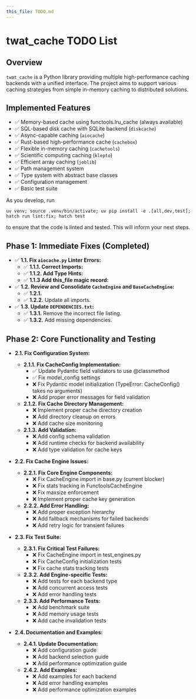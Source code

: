 ```yaml
---
this_file: TODO.md
---
```


# twat_cache TODO List

## Overview

`twat_cache` is a Python library providing multiple high-performance caching backends with a unified interface. The project aims to support various caching strategies from simple in-memory caching to distributed solutions.

## Implemented Features

* ✅ Memory-based cache using functools.lru_cache (always available)
* ✅ SQL-based disk cache with SQLite backend (`diskcache`)
* ✅ Async-capable caching (`aiocache`)
* ✅ Rust-based high-performance cache (`cachebox`)
* ✅ Flexible in-memory caching (`cachetools`)
* ✅ Scientific computing caching (`klepto`)
* ✅ Efficient array caching (`joblib`)
* ✅ Path management system
* ✅ Type system with abstract base classes
* ✅ Configuration management
* ✅ Basic test suite

As you develop, run 

```
uv venv; source .venv/bin/activate; uv pip install -e .[all,dev,test]; hatch run lint:fix; hatch test
```

to ensure that the code is linted and tested. This will inform your next steps. 

## Phase 1: Immediate Fixes (Completed)

* ✅ **1.1. Fix `aiocache.py` Linter Errors:**
  + ✅ **1.1.1. Correct Imports:**
  + ✅ **1.1.2. Add Type Hints:**
  + ✅ **1.1.3 Add this_file magic record:**
* ✅ **1.2. Review and Consolidate `CacheEngine` and `BaseCacheEngine`:**
  + ✅ **1.2.1.**
  + ✅ **1.2.2.** Update all imports.
* ✅ **1.3. Update `DEPENDENCIES.txt`:**
  + ✅ **1.3.1.** Remove the incorrect file listing.
  + ✅ **1.3.2.** Add missing dependencies.

## Phase 2: Core Functionality and Testing

* **2.1. Fix Configuration System:**
  + **2.1.1. Fix CacheConfig Implementation:**
    - ✅ Update Pydantic field validators to use @classmethod
    - ✅ Fix model_config settings
    - ❌ Fix Pydantic model initialization (TypeError: CacheConfig() takes no arguments)
    - ❌ Add proper error messages for field validation
  + **2.1.2. Fix Cache Directory Management:**
    - ❌ Implement proper cache directory creation
    - ❌ Add directory cleanup on errors
    - ❌ Add cache size monitoring
  + **2.1.3. Add Validation:**
    - ❌ Add config schema validation
    - ❌ Add runtime checks for backend availability
    - ❌ Add type validation for cache keys

* **2.2. Fix Cache Engine Issues:**
  + **2.2.1. Fix Core Engine Components:**
    - ❌ Fix CacheEngine import in base.py (current blocker)
    - ❌ Fix stats tracking in FunctoolsCacheEngine
    - ❌ Fix maxsize enforcement
    - ❌ Implement proper cache key generation
  + **2.2.2. Add Error Handling:**
    - ❌ Add proper exception hierarchy
    - ❌ Add fallback mechanisms for failed backends
    - ❌ Add retry logic for transient failures


* **2.3. Fix Test Suite:**
  + **2.3.1. Fix Critical Test Failures:**
    - ❌ Fix CacheEngine import in test_engines.py
    - ❌ Fix CacheConfig initialization tests
    - ❌ Fix cache stats tracking tests
  + **2.3.2. Add Engine-specific Tests:**
    - ❌ Add tests for each backend type
    - ❌ Add concurrent access tests
    - ❌ Add error handling tests
  + **2.3.3. Add Performance Tests:**
    - ❌ Add benchmark suite
    - ❌ Add memory usage tests
    - ❌ Add cache invalidation tests

* **2.4. Documentation and Examples:**
  + **2.4.1. Update Documentation:**
    - ❌ Add configuration guide
    - ❌ Add backend selection guide
    - ❌ Add performance optimization guide
  + **2.4.2. Add Examples:**
    - ❌ Add examples for each backend
    - ❌ Add error handling examples
    - ❌ Add performance optimization examples

